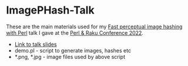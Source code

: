 # ImagePHash-Talk

These are the main materials used for my [Fast perceptual image hashing with Perl](https://tprc2022.sched.com/event/10Fn5/fast-perceptual-image-hashing-with-perl?iframe=no)  talk I gave at the [Perl & Raku Conference 2022](https://perlconference.us/tprc-2022-hou/).

- [Link to talk slides](https://docs.google.com/presentation/d/1WSm9A5ScapUGUrK8EnxmZfX-CQtNVuSXy24vHPBP-0k/edit?usp=sharing)
- demo.pl - script to generate images, hashes etc
- *.png, *.jpg - image files used by above script
